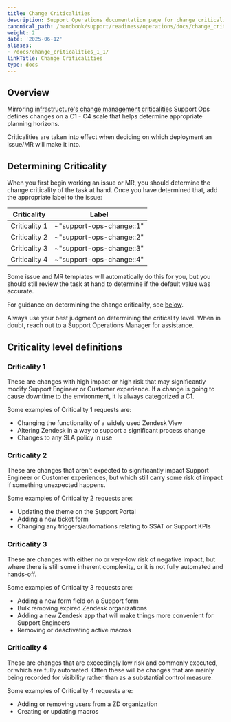 ```yaml
---
title: Change Criticalities
description: Support Operations documentation page for change criticalities
canonical_path: /handbook/support/readiness/operations/docs/change_criticalities
weight: 2
date: '2025-06-12'
aliases:
- /docs/change_criticalities_1_1/
linkTitle: Change Criticalities
type: docs
---
```


## Overview

Mirroring
[infrastructure's change management criticalities](/handbook/engineering/infrastructure/change-management/#change-criticalities)
Support Ops defines changes on a C1 - C4 scale that helps determine appropriate
planning horizons.

Criticalities are taken into effect when deciding on which deployment an
issue/MR will make it into.

## Determining Criticality

When you first begin working an issue or MR, you should determine the change
criticality of the task at hand. Once you have determined that, add the
appropriate label to the issue:

| Criticality   | Label                    |
|---------------|--------------------------|
| Criticality 1 | ~"support-ops-change::1" |
| Criticality 2 | ~"support-ops-change::2" |
| Criticality 3 | ~"support-ops-change::3" |
| Criticality 4 | ~"support-ops-change::4" |

Some issue and MR templates will automatically do this for you, but you should
still review the task at hand to determine if the default value was accurate.

For guidance on determining the change criticality, see
[below](#criticality-level-definitions).

Always use your best judgment on determining the criticality level. When in
doubt, reach out to a Support Operations Manager for assistance.

## Criticality level definitions

### Criticality 1

These are changes with high impact or high risk that may significantly modify
Support Engineer or Customer experience. If a change is going to cause downtime
to the environment, it is always categorized a C1.

Some examples of Criticality 1 requests are:

- Changing the functionality of a widely used Zendesk View
- Altering Zendesk in a way to support a significant process change
- Changes to any SLA policy in use

### Criticality 2

These are changes that aren't expected to significantly impact Support Engineer
or Customer experiences, but which still carry some risk of impact if something
unexpected happens.

Some examples of Criticality 2 requests are:

- Updating the theme on the Support Portal
- Adding a new ticket form
- Changing any triggers/automations relating to SSAT or Support KPIs

### Criticality 3

These are changes with either no or very-low risk of negative impact, but where
there is still some inherent complexity, or it is not fully automated and
hands-off.

Some examples of Criticality 3 requests are:

- Adding a new form field on a Support form
- Bulk removing expired Zendesk organizations
- Adding a new Zendesk app that will make things more convenient for Support
  Engineers
- Removing or deactivating active macros

### Criticality 4

These are changes that are exceedingly low risk and commonly executed, or which
are fully automated. Often these will be changes that are mainly being recorded
for visibility rather than as a substantial control measure.

Some examples of Criticality 4 requests are:

- Adding or removing users from a ZD organization
- Creating or updating macros
